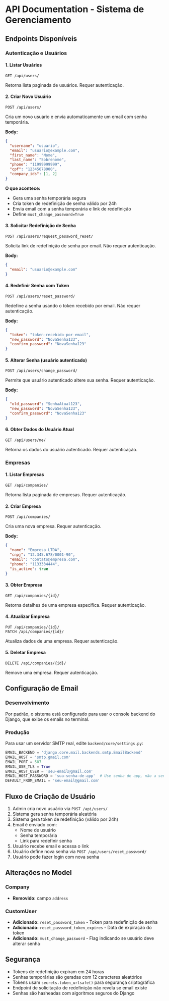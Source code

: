 # API Documentation - Sistema de Gerenciamento

## Endpoints Disponíveis

### Autenticação e Usuários

#### 1. Listar Usuários
```
GET /api/users/
```
Retorna lista paginada de usuários.
Requer autenticação.

#### 2. Criar Novo Usuário
```
POST /api/users/
```
Cria um novo usuário e envia automaticamente um email com senha temporária.

**Body:**
```json
{
  "username": "usuario",
  "email": "usuario@example.com",
  "first_name": "Nome",
  "last_name": "Sobrenome",
  "phone": "11999999999",
  "cpf": "12345678900",
  "company_ids": [1, 2]
}
```

**O que acontece:**
- Gera uma senha temporária segura
- Cria token de redefinição de senha válido por 24h
- Envia email com a senha temporária e link de redefinição
- Define `must_change_password=True`

#### 3. Solicitar Redefinição de Senha
```
POST /api/users/request_password_reset/
```
Solicita link de redefinição de senha por email.
Não requer autenticação.

**Body:**
```json
{
  "email": "usuario@example.com"
}
```

#### 4. Redefinir Senha com Token
```
POST /api/users/reset_password/
```
Redefine a senha usando o token recebido por email.
Não requer autenticação.

**Body:**
```json
{
  "token": "token-recebido-por-email",
  "new_password": "NovaSenha123",
  "confirm_password": "NovaSenha123"
}
```

#### 5. Alterar Senha (usuário autenticado)
```
POST /api/users/change_password/
```
Permite que usuário autenticado altere sua senha.
Requer autenticação.

**Body:**
```json
{
  "old_password": "SenhaAtual123",
  "new_password": "NovaSenha123",
  "confirm_password": "NovaSenha123"
}
```

#### 6. Obter Dados do Usuário Atual
```
GET /api/users/me/
```
Retorna os dados do usuário autenticado.
Requer autenticação.

### Empresas

#### 1. Listar Empresas
```
GET /api/companies/
```
Retorna lista paginada de empresas.
Requer autenticação.

#### 2. Criar Empresa
```
POST /api/companies/
```
Cria uma nova empresa.
Requer autenticação.

**Body:**
```json
{
  "name": "Empresa LTDA",
  "cnpj": "12.345.678/0001-90",
  "email": "contato@empresa.com",
  "phone": "1133334444",
  "is_active": true
}
```

#### 3. Obter Empresa
```
GET /api/companies/{id}/
```
Retorna detalhes de uma empresa específica.
Requer autenticação.

#### 4. Atualizar Empresa
```
PUT /api/companies/{id}/
PATCH /api/companies/{id}/
```
Atualiza dados de uma empresa.
Requer autenticação.

#### 5. Deletar Empresa
```
DELETE /api/companies/{id}/
```
Remove uma empresa.
Requer autenticação.

## Configuração de Email

### Desenvolvimento
Por padrão, o sistema está configurado para usar o console backend do Django, que exibe os emails no terminal.

### Produção
Para usar um servidor SMTP real, edite `backend/core/settings.py`:

```python
EMAIL_BACKEND = 'django.core.mail.backends.smtp.EmailBackend'
EMAIL_HOST = 'smtp.gmail.com'
EMAIL_PORT = 587
EMAIL_USE_TLS = True
EMAIL_HOST_USER = 'seu-email@gmail.com'
EMAIL_HOST_PASSWORD = 'sua-senha-de-app'  # Use senha de app, não a senha normal
DEFAULT_FROM_EMAIL = 'seu-email@gmail.com'
```

## Fluxo de Criação de Usuário

1. Admin cria novo usuário via `POST /api/users/`
2. Sistema gera senha temporária aleatória
3. Sistema gera token de redefinição (válido por 24h)
4. Email é enviado com:
   - Nome de usuário
   - Senha temporária
   - Link para redefinir senha
5. Usuário recebe email e acessa o link
6. Usuário define nova senha via `POST /api/users/reset_password/`
7. Usuário pode fazer login com nova senha

## Alterações no Model

### Company
- **Removido:** campo `address`

### CustomUser
- **Adicionado:** `reset_password_token` - Token para redefinição de senha
- **Adicionado:** `reset_password_token_expires` - Data de expiração do token
- **Adicionado:** `must_change_password` - Flag indicando se usuário deve alterar senha

## Segurança

- Tokens de redefinição expiram em 24 horas
- Senhas temporárias são geradas com 12 caracteres aleatórios
- Tokens usam `secrets.token_urlsafe()` para segurança criptográfica
- Endpoint de solicitação de redefinição não revela se email existe
- Senhas são hasheadas com algoritmos seguros do Django
